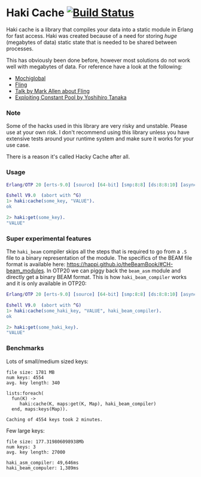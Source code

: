 Haki Cache [![Build Status](https://travis-ci.org/gootik/hakicache.svg?branch=master)](https://travis-ci.org/gootik/hakicache)
=====

Haki cache is a library that compiles your data into a static module
in Erlang for fast access. Haki was created because of a need for
storing _huge_ (megabytes of data) static state that is needed to be
shared between processes. 

This has obviously been done before, however most solutions do not
work well with megabytes of data. For reference have a look at the following:
 * [Mochiglobal](https://github.com/mochi/mochiweb/blob/master/src/mochiglobal.erl)
 * [Fling](https://github.com/basho-labs/fling) 
 * [Talk by Mark Allen about Fling](http://www.erlang-factory.com/static/upload/media/1459269312665211markallenwhenetsistooslow.pdf)
 * [Exploiting Constant Pool by Yoshihiro Tanaka](https://www.youtube.com/watch?v=hcGkT3Czd7U)
 
### Note
Some of the hacks used in this library are very risky and unstable. Please use 
at your own risk. I don't recommend using this library unless you have 
extensive tests around your runtime system and make sure it works
for your use case.

There is a reason it's called Hacky Cache after all.

### Usage
```erlang
Erlang/OTP 20 [erts-9.0] [source] [64-bit] [smp:8:8] [ds:8:8:10] [async-threads:0] [hipe] [kernel-poll:false]

Eshell V9.0  (abort with ^G)
1> haki:cache(some_key, "VALUE").
ok

2> haki:get(some_key).
"VALUE"
```

### Super experimental features
The `haki_beam` compiler skips all the steps that is required
to go from a `.S` file to a binary representation of the module.
The specifics of the BEAM file format is available here: https://happi.github.io/theBeamBook/#CH-beam_modules.
In OTP20 we can piggy back the `beam_asm` module and directly get a 
binary BEAM format. This is how `haki_beam_compiler` works and it is only
available in OTP20: 
```erlang
Erlang/OTP 20 [erts-9.0] [source] [64-bit] [smp:8:8] [ds:8:8:10] [async-threads:0] [hipe] [kernel-poll:false]

Eshell V9.0  (abort with ^G)
1> haki:cache(some_haki_key, "VALUE", haki_beam_compiler).
ok

2> haki:get(some_haki_key).
"VALUE"
```

### Benchmarks
Lots of small/medium sized keys:
```
file size: 1781 MB
num keys: 4554
avg. key length: 340

lists:foreach(
  fun(K) ->
     haki:cache(K, maps:get(K, Map), haki_beam_compiler)
  end, maps:keys(Map)).
  
Caching of 4554 keys took 2 minutes.
```
Few large keys:
```
file size: 177.319806098938Mb
num keys: 3
avg. key length: 27000

haki_asm_compiler: 49,646ms
haki_beam_compuler: 1,389ms
```
